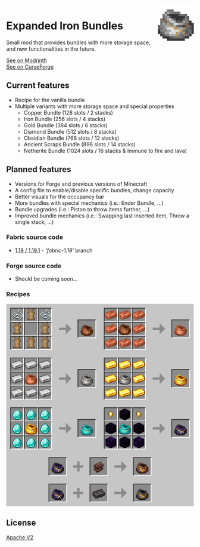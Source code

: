 <img src="images/items/iron_ingot_bundle.png" align="right" width="96px" height="96px"/>

# Expanded Iron Bundles
Small mod that provides bundles with more storage space, and new functionalities in the future.

[See on Modrinth](https://modrinth.com/mod/expanded-iron-bundles)<br>
[See on CurseForge](https://www.curseforge.com/minecraft/mc-mods/expanded-iron-bundles-fabric)

## Current features
* Recipe for the vanilla bundle
* Multiple variants with more storage space and special properties
  * Copper Bundle (128 slots / 2 stacks)
  * Iron Bundle (256 slots / 4 stacks)
  * Gold Bundle (384 slots / 6 stacks)
  * Diamond Bundle (512 slots / 8 stacks)
  * Obsidian Bundle (768 slots / 12 stacks)
  * Ancient Scraps Bundle (896 slots / 14 stacks)
  * Netherite Bundle (1024 slots / 16 stacks & Immune to fire and lava)

## Planned features
* Versions for Forge and previous versions of Minecraft
* A config file to enable/disable specific bundles, change capacity
* Better visuals for the occupancy bar
* More bundles with special mechanics (i.e.: Ender Bundle, ...)
* Bundle upgrades (i.e.: Piston to throw items further, ...)
* Improved bundle mechanics (i.e.: Swapping last inserted item, Throw a single stack, ...)

### Fabric source code
* [1.19 / 1.19.1](https://github.com/aziascreations/MC-Expanded-Iron-Bundles/tree/fabric-1.19) - *'fabric-1.19'* branch

### Forge source code
* Should be coming soon...

### Recipes
<img src="images/crafts/full_all.png"/>

## License
[Apache V2](LICENSE)
